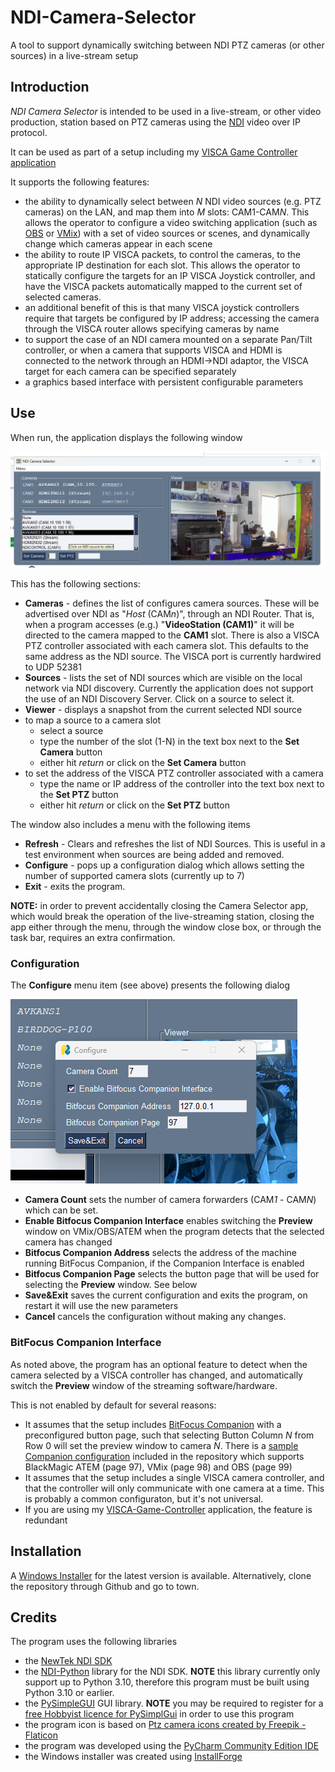 # NDI-Camera-Selector
A tool to support dynamically switching between NDI PTZ cameras (or other sources) in a live-stream setup

## Introduction

*NDI Camera Selector* is intended to be used in a live-stream, or other video production, station based on PTZ cameras using the [NDI](https://ndi.video/) video over IP protocol.

It can be used as part of a setup including my [VISCA Game Controller application](https://github.com/DanTappan/VISCA-Game-Controller)

It supports the following features:

- the ability to dynamically select between *N* NDI video sources (e.g. PTZ cameras) on the LAN, and map them into *M* slots: CAM1-CAM*N*. This allows the operator to configure a video switching application (such as [OBS](https://obsproject.com/) or [VMix](https://www.vmix.com/)) with a set of video sources or scenes, and dynamically change which cameras appear in each scene
- the ability to route IP VISCA packets, to control the cameras, to the appropriate IP destination for each slot. This allows the operator to statically configure the targets for an IP VISCA Joystick controller, and have the VISCA packets automatically mapped to the current set of selected cameras.
- an additional benefit of this is that many VISCA joystick controllers require that targets be configured by IP address; accessing the camera through the VISCA router allows specifying cameras by name
- to support the case of an NDI camera mounted on a separate Pan/Tilt controller, or when a camera that supports VISCA and HDMI is connected to the network through an HDMI->NDI adaptor, the VISCA target for each camera can be specified separately
- a graphics based interface with persistent configurable parameters

## Use

When run, the application displays the following window

![NDI Camera Selector](Screenshots/NDICameraSelector.png)

This has the following sections:
- **Cameras** - defines the list of configures camera sources. These will be advertised over NDI as "*Host* (CAM*n*)", through an NDI Router. That is, when a program accesses (e.g.) "**VideoStation (CAM1)**" it will be directed to the camera mapped to the **CAM1** slot. There is also a VISCA PTZ controller associated with each camera slot. This defaults to the same address as the NDI source. The VISCA port is currently hardwired to UDP 52381
- **Sources** - lists the set of NDI sources which are visible on the local network via NDI discovery. Currently the application does not support the use of an NDI Discovery Server. Click on a source to select it.
- **Viewer** - displays a snapshot from the current selected NDI source
- to map a source to a camera slot
  - select a source
  - type the number of the slot (1-N) in the text box next to the **Set Camera** button
  - either hit *return* or click on the **Set Camera** button
- to set the address of the VISCA PTZ controller associated with a camera
  - type the name or IP address of the controller into the text box next to the **Set PTZ** button
  - either hit *return* or click on the **Set PTZ** button
 
The window also includes a menu with the following items
- **Refresh** - Clears and refreshes the list of NDI Sources. This is useful in a test environment when sources are being added and removed.
- **Configure** - pops up a configuration dialog which allows setting the number of supported camera slots (currently up to 7)
- **Exit** - exits the program.

**NOTE:** in order to prevent accidentally closing the Camera Selector app, which would break the operation of the live-streaming station, closing the app either through the menu, through the window close box, or through the task bar, requires an extra confirmation.

### Configuration

The **Configure** menu item (see above) presents the following dialog

![Configure Dialog](Screenshots/Configure.png)

- **Camera Count** sets the number of camera forwarders (CAM*1* - CAM*N*) which can be set.
- **Enable Bitfocus Companion Interface** enables switching the **Preview** window on VMix/OBS/ATEM when the program detects that the selected camera has changed
- **Bitfocus Companion Address** selects the address of the machine running BitFocus Companion, if the Companion Interface is enabled
- **Bitfocus Companion Page** selects the button page that will be used for selecting the **Preview** window. See below
- **Save&Exit** saves the current configuration and exits the program, on restart it will use the new parameters
- **Cancel** cancels the configuration without making any changes.

### BitFocus Companion Interface

As noted above, the program has an optional feature to detect when the camera selected by a VISCA controller has changed, and automatically switch the **Preview** window of the streaming software/hardware. 

This is not enabled by default for several reasons:
- It assumes that the setup includes [BitFocus Companion](https://bitfocus.io/companion) with a preconfigured button page, such that selecting Button Column *N* from Row 0 will set the preview window to camera *N*. There is a [sample Companion configuration](Sample.companionconfig) included in the repository which supports BlackMagic ATEM (page 97), VMix (page 98) and OBS (page 99)
- It assumes that the setup includes a single VISCA camera controller, and that the controller will only communicate with one camera at a time. This is probably a common configuraton, but it's not universal.
- If you are using my [VISCA-Game-Controller](https://github.com/DanTappan/VISCA-Game-Controller) application, the feature is redundant

## Installation

A [Windows Installer](https://dantappan.net/projects/#NDI-Camera-Selector) for the latest version is available. Alternatively, clone the repository through Github and go to town.

## Credits

The program uses the following libraries

- the [NewTek NDI SDK](https://ndi.video/for-developers/ndi-sdk/download/)
- the [NDI-Python](https://pypi.org/project/ndi-python/) library for the NDI SDK. **NOTE** this library currently only support up to Python 3.10, therefore this program must be built using Python 3.10 or earlier.
- the [PySimpleGUI](https://pysimplegui.com/) GUI library. **NOTE** you may be required to register for a [free Hobbyist licence for PySimplGui](https://pysimplegui.com/pricing) in order to use this program
- the program icon is based on [Ptz camera icons created by Freepik - Flaticon](https://www.flaticon.com/free-icons/ptz-camera)
- the program was developed using the [PyCharm Community Edition IDE](https://www.jetbrains.com/pycharm/)
- the Windows installer was created using [InstallForge](https://installforge.net/)
